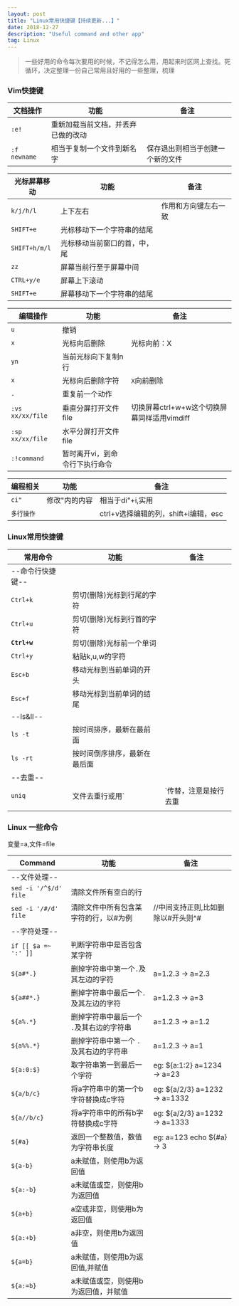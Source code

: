 ```yaml
---
layout: post
title: "Linux常用快捷键【持续更新...】"
date: 2018-12-27  
description: "Useful command and other app"
tag: Linux
---  
```


> 一些好用的命令每次要用的时候，不记得怎么用，用起来时区网上查找。死循环，决定整理一份自己常用且好用的一些整理，梳理

### Vim快捷键

| 文档操作 | 功能 | 备注 |  
| --- | --- | --- |  
|`:e!`|重新加载当前文档，并丢弃已做的改动||  
|`:f newname`|相当于复制一个文件到新名字|保存退出则相当于创建一个新的文件|  

| 光标屏幕移动 | 功能 | 备注 |  
| --- | --- | --- |  
|`k/j/h/l`|上下左右|作用和方向键左右一致|  
|`SHIFT+e`|光标移动下一个字符串的结尾||  
|`SHIFT+h/m/l`|光标移动当前窗口的首，中，尾||  
|`zz`|屏幕当前行至于屏幕中间||  
|`CTRL+y/e`|屏幕上下滚动||  
|`SHIFT+e`|屏幕移动下一个字符串的结尾||  

| 编辑操作 | 功能 | 备注 |  
| --- | --- | --- |  
|`u`|撤销||  
|`x`|光标向后删除|光标向前：X|  
|`yn`|当前光标向下复制n行||  
|`x`|光标向后删除字符|`X`向前删除|  
|`.`|重复前一个动作||  
|`:vs xx/xx/file`|垂直分屏打开文件file|切换屏幕ctrl+w+w这个切换屏幕同样适用vimdiff|  
|`:sp xx/xx/file`|水平分屏打开文件file||  
|`:!command`|暂时离开vi，到命令行下执行命令||  

| 编程相关 | 功能 | 备注 |  
| --- | --- | --- |  
|`ci"`|修改"内的内容|相当于di"+i,实用|  
|`多行操作`||ctrl+v选择编辑的列，shift+i编辑，esc|  



### Linux常用快捷键

| 常用命令 | 功能 | 备注 |  
| --- | --- | --- |  
| --命令行快捷键--|  
|`Ctrl+k`|剪切(删除)光标到行尾的字符||  
|`Ctrl+u`|剪切(删除)光标到行首的字符||  
|**`Ctrl+w`**|剪切(删除)光标前一个单词||  
|`Ctrl+y`|粘贴k,u,w的字符||  
|`Esc+b`|移动光标到当前单词的开头||  
|`Esc+f`|移动光标到当前单词的结尾||  
| --ls&ll--|  
|`ls -t`|按时间排序，最新在最前面||  
|`ls -rt`|按时间倒序排序，最新在最后面||  
| --去重--|  
|`uniq`|文件去重行或用`|`传替，注意是按行去重|eg: `cat file|sort|uniq -c` |  
||||  

### Linux 一些命令

变量=a,文件=file  

| Command | 功能 | 备注 |  
| --- | --- | --- |  
| --文件处理--|  
|`sed -i '/^$/d' file`|清除文件所有空白的行||  
|`sed -i '/#/d'  file`|清除文件中所有包含某字符的行，以#为例|//中间支持正则,比如删除以#开头则^#| 
| --字符处理--|  
|`if [[ $a =~ ':' ]]` |判断字符串中是否包含某字符||  
|`${a#*.}`|删掉字符串中第一个`.`及其左边的字符|a=1.2.3 -> a=2.3|  
|`${a##*.}`|删掉字符串中最后一个`.`及其左边的字符|a=1.2.3 -> a=3|  
|`${a%.*}`|删掉字符串中最后一个 `.`及其右边的字符串|a=1.2.3 -> a=1.2|  
|`${a%%.*}`|删掉字符串中第一个 `.`及其右边的字符串|a=1.2.3 -> a=1|  
|`${a:0:$}`|取字符串第一到最后一个字符|eg: ${a:1:2} a=1234 -> a=23|  
|`${a/b/c}`|将a字符串中的第一个b字符替换成c字符|eg: ${a/2/3} a=1232 -> a=1332|  
|`${a//b/c}`|将a字符串中的所有b字符替换成c字符|eg: ${a/2/3} a=1232 -> a=1333|  
|`${#a}`|返回一个整数值，数值为字符串长度|eg: a=123 echo ${#a} -> 3|  
|`${a-b}`|a未赋值，则使用b为返回值||  
|`${a:-b}`|a未赋值或空，则使用b为返回值||  
|`${a+b}`|a空或非空，则使用b为返回值||  
|`${a:+b}`|a非空，则使用b为返回值||  
|`${a=b}`|a未赋值，则使用b为返回值,并赋值||  
|`${a:=b}`|a未赋值或空，则使用b为返回值，并赋值||  
